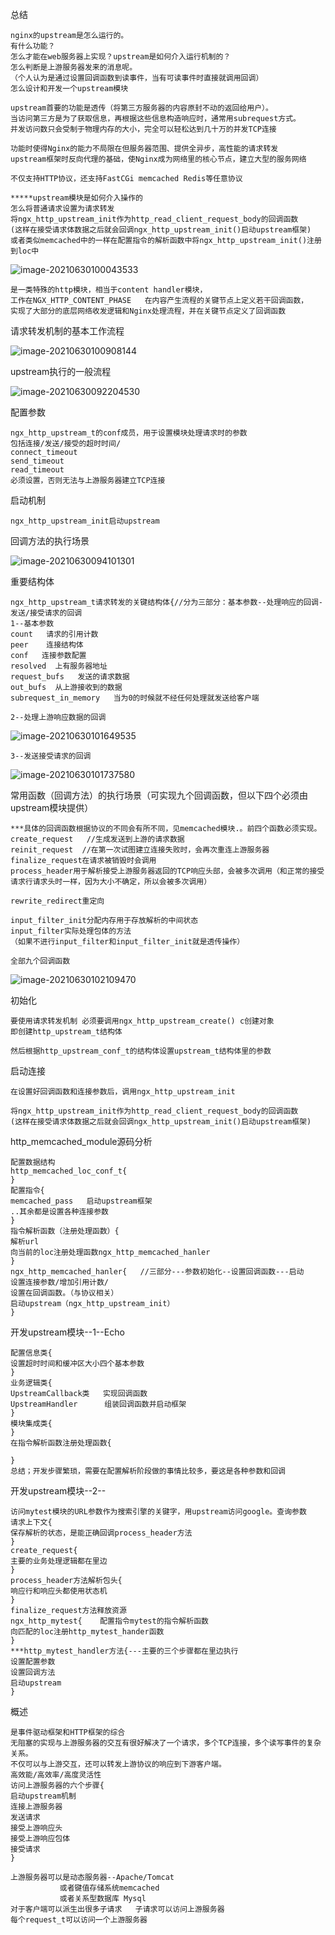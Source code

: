 总结

```
nginx的upstream是怎么运行的。
有什么功能？
怎么才能在web服务器上实现？upstream是如何介入运行机制的？
怎么判断是上游服务器发来的消息呢。
（个人认为是通过设置回调函数到读事件，当有可读事件时直接就调用回调）
怎么设计和开发一个upstream模块
```

```
upstream首要的功能是透传（将第三方服务器的内容原封不动的返回给用户）。
当访问第三方是为了获取信息，再根据这些信息构造响应时，通常用subrequest方式。
并发访问数只会受制于物理内存的大小，完全可以轻松达到几十万的并发TCP连接

功能时使得Nginx的能力不局限在但服务器范围、提供全异步，高性能的请求转发
upstream框架时反向代理的基础，使Nginx成为网络里的核心节点，建立大型的服务网络

不仅支持HTTP协议，还支持FastCGi memcached Redis等任意协议

*****upstream模块是如何介入操作的
怎么将普通请求设置为请求转发
将ngx_http_upstream_init作为http_read_client_request_body的回调函数
(这样在接受请求体数据之后就会回调ngx_http_upstream_init()启动upstream框架)
或者类似memcached中的一样在配置指令的解析函数中将ngx_http_upstream_init()注册到loc中
```

![image-20210630100043533](C:\Users\Echo\AppData\Roaming\Typora\typora-user-images\image-20210630100043533.png)

```
是一类特殊的http模块，相当于content handler模块，
工作在NGX_HTTP_CONTENT_PHASE   在内容产生流程的关键节点上定义若干回调函数，
实现了大部分的底层网络收发逻辑和Nginx处理流程，并在关键节点定义了回调函数
```

请求转发机制的基本工作流程

![image-20210630100908144](C:\Users\Echo\AppData\Roaming\Typora\typora-user-images\image-20210630100908144.png)

upstream执行的一般流程

![image-20210630092204530](C:\Users\Echo\AppData\Roaming\Typora\typora-user-images\image-20210630092204530.png)

配置参数

```
ngx_http_upstream_t的conf成员，用于设置模块处理请求时的参数
包括连接/发送/接受的超时时间/
connect_timeout
send_timeout
read_timeout
必须设置，否则无法与上游服务器建立TCP连接
```

启动机制

```
ngx_http_upstream_init启动upstream
```

回调方法的执行场景

![image-20210630094101301](C:\Users\Echo\AppData\Roaming\Typora\typora-user-images\image-20210630094101301.png)

重要结构体

```
ngx_http_upstream_t请求转发的关键结构体{//分为三部分：基本参数--处理响应的回调-发送/接受请求的回调
1--基本参数
count   请求的引用计数
peer    连接结构体
conf   连接参数配置
resolved  上有服务器地址
request_bufs   发送的请求数据
out_bufs  从上游接收到的数据
subrequest_in_memory   当为0的时候就不经任何处理就发送给客户端

2--处理上游响应数据的回调
```

![image-20210630101649535](C:\Users\Echo\AppData\Roaming\Typora\typora-user-images\image-20210630101649535.png)

```
3--发送接受请求的回调
```

![image-20210630101737580](C:\Users\Echo\AppData\Roaming\Typora\typora-user-images\image-20210630101737580.png)

常用函数（回调方法）的执行场景（可实现九个回调函数，但以下四个必须由upstream模块提供）

```
***具体的回调函数根据协议的不同会有所不同，见memcached模块.。前四个函数必须实现。
create_request   //生成发送到上游的请求数据
reinit_request  //在第一次试图建立连接失败时，会再次重连上游服务器
finalize_request在请求被销毁时会调用
process_header用于解析接受上游服务器返回的TCP响应头部，会被多次调用（和正常的接受请求行请求头时一样，因为大小不确定，所以会被多次调用）

rewrite_redirect重定向

input_filter_init分配内存用于存放解析的中间状态
input_filter实际处理包体的方法
（如果不进行input_filter和input_filter_init就是透传操作）

全部九个回调函数
```

![image-20210630102109470](C:\Users\Echo\AppData\Roaming\Typora\typora-user-images\image-20210630102109470.png)

初始化

```
要使用请求转发机制 必须要调用ngx_http_upstream_create() c创建对象
即创建http_upstream_t结构体

然后根据http_upstream_conf_t的结构体设置upstream_t结构体里的参数

```

启动连接

```
在设置好回调函数和连接参数后，调用ngx_http_upstream_init

将ngx_http_upstream_init作为http_read_client_request_body的回调函数
(这样在接受请求体数据之后就会回调ngx_http_upstream_init()启动upstream框架)
```

http_memcached_module源码分析

```
配置数据结构
http_memcached_loc_conf_t{
}
配置指令{
memcached_pass   启动upstream框架
..其余都是设置各种连接参数
}
指令解析函数（注册处理函数）{
解析url
向当前的loc注册处理函数ngx_http_memcached_hanler
}
ngx_http_memcached_hanler{   //三部分---参数初始化--设置回调函数---启动
设置连接参数/增加引用计数/
设置在回调函数。（与协议相关）
启动upstream（ngx_http_upstream_init） 
}
```

开发upstream模块--1--Echo

```
配置信息类{
设置超时时间和缓冲区大小四个基本参数
}
业务逻辑类{
UpstreamCallback类   实现回调函数
UpstreamHandler      组装回调函数并启动框架
}
模块集成类{
}
在指令解析函数注册处理函数{

}
总结；开发步骤繁琐，需要在配置解析阶段做的事情比较多，要这是各种参数和回调
```

开发upstream模块--2--

```
访问mytest模块的URL参数作为搜索引擎的关键字，用upstream访问google。查询参数
请求上下文{
保存解析的状态，是能正确回调process_header方法
}
create_request{
主要的业务处理逻辑都在里边
}
process_header方法解析包头{
响应行和响应头都使用状态机
}
finalize_request方法释放资源
ngx_http_mytest{    配置指令mytest的指令解析函数
向匹配的loc注册http_mytest_hander函数
}
***http_mytest_handler方法{---主要的三个步骤都在里边执行
设置配置参数
设置回调方法
启动upstream
}
```

概述

```
是事件驱动框架和HTTP框架的综合
无阻塞的实现与上游服务器的交互有很好解决了一个请求，多个TCP连接，多个读写事件的复杂关系。
不仅可以与上游交互，还可以转发上游协议的响应到下游客户端。
高效能/高效率/高度灵活性
访问上游服务器的六个步骤{
启动upstream机制
连接上游服务器
发送请求
接受上游响应头
接受上游响应包体
接受请求
}

上游服务器可以是动态服务器--Apache/Tomcat
           或者键值存储系统memcached
           或者关系型数据库 Mysql
对于客户端可以派生出很多子请求   子请求可以访问上游服务器
每个request_t可以访问一个上游服务器

```

